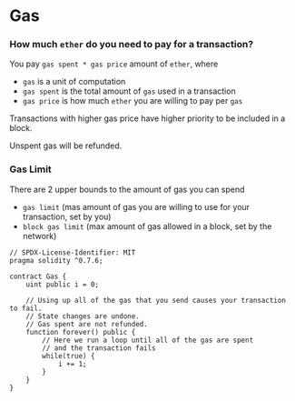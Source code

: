 # Gas  
### How much `ether` do you need to pay for a transaction?  
You pay `gas spent * gas price` amount of `ether`, where
* `gas` is a unit of computation
* `gas spent` is the total amount of `gas` used in a transaction
* `gas price` is how much `ether` you are willing to pay per `gas`  

Transactions with higher gas price have higher priority to be included in a block.  

Unspent gas will be refunded.  

### Gas Limit  
There are 2 upper bounds to the amount of gas you can spend
* `gas limit` (mas amount of gas you are willing to use for your transaction, set by you)
* `block gas limit` (max amount of gas allowed in a block, set by the network)

```
// SPDX-License-Identifier: MIT
pragma solidity ^0.7.6;

contract Gas {
	uint public i = 0;

	// Using up all of the gas that you send causes your transaction to fail.
	// State changes are undone.
	// Gas spent are not refunded.
	function forever() public {
		// Here we run a loop until all of the gas are spent
		// and the transaction fails
		while(true) {
			i += 1;
		}
	}
}
```